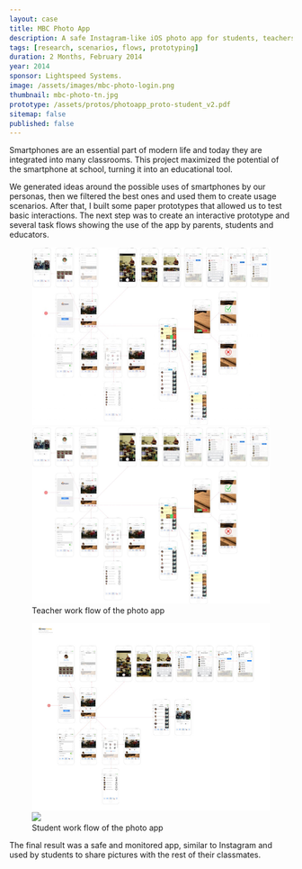 ```yaml
---
layout: case
title: MBC Photo App
description: A safe Instagram-like iOS photo app for students, teachers and parents that allows collaboration in the classroom.
tags: [research, scenarios, flows, prototyping]
duration: 2 Months, February 2014
year: 2014
sponsor: Lightspeed Systems.
image: /assets/images/mbc-photo-login.png
thumbnail: mbc-photo-tn.jpg
prototype: /assets/protos/photoapp_proto-student_v2.pdf
sitemap: false
published: false
---
```


Smartphones are an essential part of modern life and today they are integrated into many classrooms. This project maximized the potential of the smartphone at school, turning it into an educational tool.

We generated ideas around the possible uses of smartphones by our personas, then we filtered the best ones and used them to create usage scenarios. After that, I built some paper prototypes that allowed us to test basic interactions. The next step was to create an interactive prototype and several task flows showing the use of the app by parents, students and educators.

<figure>
<!-- thumbnail image wrapped in a link -->
<a href="#img1">
  <img src="/assets/images/photoapp-flow-small.jpg" class="thumbnail">
</a>

<!-- lightbox container hidden with CSS -->
<a href="#_" class="lightbox" id="img1">
  <img src="/assets/images/photoapp-flow.jpg">
</a>
<figcaption>Teacher work flow of the photo app</figcaption></figure>

<figure>
<!-- thumbnail image wrapped in a link -->
<a href="#img2">
  <img src="/assets/images/photoapp_flow-student.jpg" class="thumbnail">
</a>

<!-- lightbox container hidden with CSS -->
<a href="#_" class="lightbox" id="img2">
  <img src="/assets/images/photoapp_flow-student.png">
</a>
<figcaption>Student work flow of the photo app</figcaption>
</figure>

The final result was a safe and monitored app, similar to Instagram and used by students to share pictures with the rest of their classmates.
